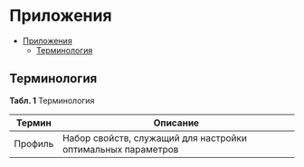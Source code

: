 # Приложения

- [Приложения](#appendixes)
  - [Терминология](#acronyms-and-abbreviations)

## Терминология

**Табл. 1** Терминология

| Термин  | Описание                                                     |
| ------- | ------------------------------------------------------------ |
| Профиль | Набор свойств, служащий для настройки оптимальных параметров |



